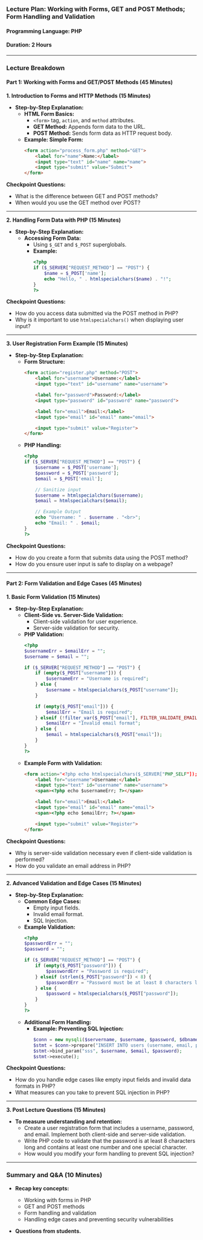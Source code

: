 ### Lecture Plan: Working with Forms, GET and POST Methods; Form Handling and Validation
#### Programming Language: PHP
#### Duration: 2 Hours

---

### Lecture Breakdown

#### Part 1: Working with Forms and GET/POST Methods (45 Minutes)

**1. Introduction to Forms and HTTP Methods (15 Minutes)**
- **Step-by-Step Explanation:**
  - **HTML Form Basics:**
    - `<form>` tag, `action`, and `method` attributes.
    - **GET Method:** Appends form data to the URL.
    - **POST Method:** Sends form data as HTTP request body.
  - **Example: Simple Form:**
    ```html
    <form action="process_form.php" method="GET">
        <label for="name">Name:</label>
        <input type="text" id="name" name="name">
        <input type="submit" value="Submit">
    </form>
    ```

**Checkpoint Questions:**
  - What is the difference between GET and POST methods?
  - When would you use the GET method over POST?

---

**2. Handling Form Data with PHP (15 Minutes)**
- **Step-by-Step Explanation:**
  - **Accessing Form Data:**
    - Using `$_GET` and `$_POST` superglobals.
    - **Example:**
      ```php
      <?php
      if ($_SERVER["REQUEST_METHOD"] == "POST") {
          $name = $_POST['name'];
          echo "Hello, " . htmlspecialchars($name) . "!";
      }
      ?>
      ```

**Checkpoint Questions:**
  - How do you access data submitted via the POST method in PHP?
  - Why is it important to use `htmlspecialchars()` when displaying user input?

---

**3. User Registration Form Example (15 Minutes)**
- **Step-by-Step Explanation:**
  - **Form Structure:**
    ```html
    <form action="register.php" method="POST">
        <label for="username">Username:</label>
        <input type="text" id="username" name="username">

        <label for="password">Password:</label>
        <input type="password" id="password" name="password">

        <label for="email">Email:</label>
        <input type="email" id="email" name="email">

        <input type="submit" value="Register">
    </form>
    ```
  - **PHP Handling:**
    ```php
    <?php
    if ($_SERVER["REQUEST_METHOD"] == "POST") {
        $username = $_POST['username'];
        $password = $_POST['password'];
        $email = $_POST['email'];

        // Sanitize input
        $username = htmlspecialchars($username);
        $email = htmlspecialchars($email);

        // Example Output
        echo "Username: " . $username . "<br>";
        echo "Email: " . $email;
    }
    ?>
    ```

**Checkpoint Questions:**
  - How do you create a form that submits data using the POST method?
  - How do you ensure user input is safe to display on a webpage?

---

#### Part 2: Form Validation and Edge Cases (45 Minutes)

**1. Basic Form Validation (15 Minutes)**
- **Step-by-Step Explanation:**
  - **Client-Side vs. Server-Side Validation:**
    - Client-side validation for user experience.
    - Server-side validation for security.
  - **PHP Validation:**
    ```php
    <?php
    $usernameErr = $emailErr = "";
    $username = $email = "";

    if ($_SERVER["REQUEST_METHOD"] == "POST") {
        if (empty($_POST["username"])) {
            $usernameErr = "Username is required";
        } else {
            $username = htmlspecialchars($_POST["username"]);
        }

        if (empty($_POST["email"])) {
            $emailErr = "Email is required";
        } elseif (!filter_var($_POST["email"], FILTER_VALIDATE_EMAIL)) {
            $emailErr = "Invalid email format";
        } else {
            $email = htmlspecialchars($_POST["email"]);
        }
    }
    ?>
    ```
  - **Example Form with Validation:**
    ```html
    <form action="<?php echo htmlspecialchars($_SERVER["PHP_SELF"]); ?>" method="POST">
        <label for="username">Username:</label>
        <input type="text" id="username" name="username">
        <span><?php echo $usernameErr; ?></span>

        <label for="email">Email:</label>
        <input type="email" id="email" name="email">
        <span><?php echo $emailErr; ?></span>

        <input type="submit" value="Register">
    </form>
    ```

**Checkpoint Questions:**
  - Why is server-side validation necessary even if client-side validation is performed?
  - How do you validate an email address in PHP?

---

**2. Advanced Validation and Edge Cases (15 Minutes)**
- **Step-by-Step Explanation:**
  - **Common Edge Cases:**
    - Empty input fields.
    - Invalid email format.
    - SQL Injection.
  - **Example Validation:**
    ```php
    <?php
    $passwordErr = "";
    $password = "";

    if ($_SERVER["REQUEST_METHOD"] == "POST") {
        if (empty($_POST["password"])) {
            $passwordErr = "Password is required";
        } elseif (strlen($_POST["password"]) < 8) {
            $passwordErr = "Password must be at least 8 characters long";
        } else {
            $password = htmlspecialchars($_POST["password"]);
        }
    }
    ?>
    ```
  - **Additional Form Handling:**
    - **Example: Preventing SQL Injection:**
      ```php
      $conn = new mysqli($servername, $username, $password, $dbname);
      $stmt = $conn->prepare("INSERT INTO users (username, email, password) VALUES (?, ?, ?)");
      $stmt->bind_param("sss", $username, $email, $password);
      $stmt->execute();
      ```

**Checkpoint Questions:**
  - How do you handle edge cases like empty input fields and invalid data formats in PHP?
  - What measures can you take to prevent SQL injection in PHP?

---

**3. Post Lecture Questions (15 Minutes)**
- **To measure understanding and retention:**
  - Create a user registration form that includes a username, password, and email. Implement both client-side and server-side validation.
  - Write PHP code to validate that the password is at least 8 characters long and contains at least one number and one special character.
  - How would you modify your form handling to prevent SQL injection?

---

### Summary and Q&A (10 Minutes)
- **Recap key concepts:**
  - Working with forms in PHP
  - GET and POST methods
  - Form handling and validation
  - Handling edge cases and preventing security vulnerabilities

- **Questions from students.**
